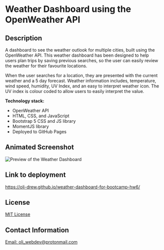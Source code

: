 # Weather Dashboard using the OpenWeather API

## Description

A dashboard to see the weather outlook for multiple cities, built using the OpenWeather API.
This weather dashboard has been designed to help users plan trips by saving previous searches, so the user can easily review the weather for their favourite locations.

When the user searches for a location, they are presented with the current weather and a 5 day forecast.
Weather information includes, temperature, wind speed, humidity, UV Index, and an easy to interpret weather icon.
The UV index is colour coded to allow users to easily interpret the value.

**Technology stack:**

- OpenWeather API
- HTML, CSS, and JavaScript
- Bootstrap 5 CSS and JS library
- MomentJS library
- Deployed to GitHub Pages

## Animated Screenshot

![Preview of the Weather Dashboard](./assets/images/weather-dashboard.gif)

## Link to deployment

https://oli-drew.github.io/weather-dashboard-for-bootcamp-hw6/

## License

[MIT License](LICENSE)

## Contact Information

[Email: oli_webdev@protonmail.com](mailto:oli_webdev@protonmail.com)
